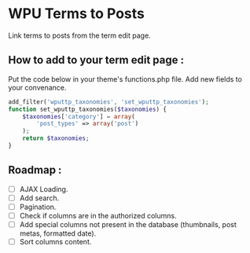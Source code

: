 # WPU Terms to Posts
Link terms to posts from the term edit page.


How to add to your term edit page :
---

Put the code below in your theme's functions.php file. Add new fields to your convenance.

```php
add_filter('wputtp_taxonomies', 'set_wputtp_taxonomies');
function set_wputtp_taxonomies($taxonomies) {
    $taxonomies['category'] = array(
        'post_types' => array('post')
    );
    return $taxonomies;
}
```


Roadmap :
---

- [ ] AJAX Loading.
- [ ] Add search.
- [ ] Pagination.
- [ ] Check if columns are in the authorized columns.
- [ ] Add special columns not present in the database (thumbnails, post metas, formatted date).
- [ ] Sort columns content.

